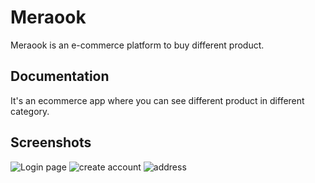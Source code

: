 
# Meraook

Meraook is an e-commerce platform to buy different product.

## Documentation

It's an ecommerce app where you can see different product in different category.



## Screenshots

![Login page](https://github.com/user-attachments/assets/c57b78b2-4cad-466c-8cd2-38e2f17daba8)
![create account](https://github.com/user-attachments/assets/7f23ff3f-49a3-42c4-89cb-83c4ade9cf6d)
![address](https://github.com/user-attachments/assets/8d74a156-25f1-463f-a30d-74649617a2c1)



